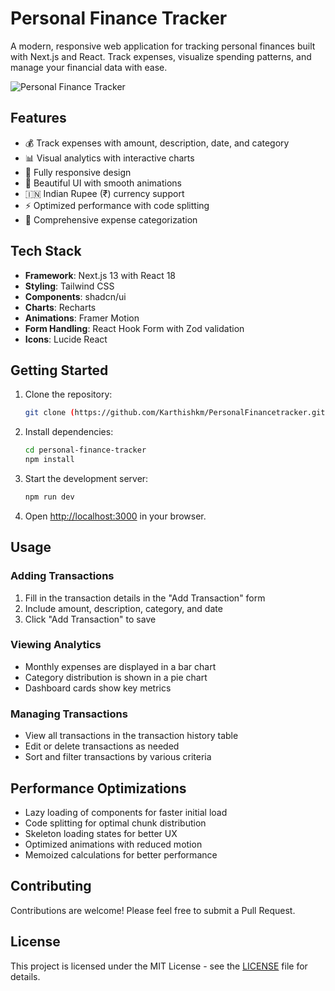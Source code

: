 # Personal Finance Tracker

A modern, responsive web application for tracking personal finances built with Next.js and React. Track expenses, visualize spending patterns, and manage your financial data with ease.

![Personal Finance Tracker](https://github.com/yourusername/personal-finance-tracker/raw/main/screenshot.png)

## Features

- 💰 Track expenses with amount, description, date, and category
- 📊 Visual analytics with interactive charts
- 📱 Fully responsive design
- 🎨 Beautiful UI with smooth animations
- 🇮🇳 Indian Rupee (₹) currency support
- ⚡ Optimized performance with code splitting
- 🎯 Comprehensive expense categorization

## Tech Stack

- **Framework**: Next.js 13 with React 18
- **Styling**: Tailwind CSS
- **Components**: shadcn/ui
- **Charts**: Recharts
- **Animations**: Framer Motion
- **Form Handling**: React Hook Form with Zod validation
- **Icons**: Lucide React

## Getting Started

1. Clone the repository:
   ```bash
   git clone (https://github.com/Karthishkm/PersonalFinancetracker.git)
   ```

2. Install dependencies:
   ```bash
   cd personal-finance-tracker
   npm install
   ```

3. Start the development server:
   ```bash
   npm run dev
   ```

4. Open [http://localhost:3000](http://localhost:3000) in your browser.

## Usage

### Adding Transactions
1. Fill in the transaction details in the "Add Transaction" form
2. Include amount, description, category, and date
3. Click "Add Transaction" to save

### Viewing Analytics
- Monthly expenses are displayed in a bar chart
- Category distribution is shown in a pie chart
- Dashboard cards show key metrics

### Managing Transactions
- View all transactions in the transaction history table
- Edit or delete transactions as needed
- Sort and filter transactions by various criteria

## Performance Optimizations

- Lazy loading of components for faster initial load
- Code splitting for optimal chunk distribution
- Skeleton loading states for better UX
- Optimized animations with reduced motion
- Memoized calculations for better performance

## Contributing

Contributions are welcome! Please feel free to submit a Pull Request.

## License

This project is licensed under the MIT License - see the [LICENSE](LICENSE) file for details.
